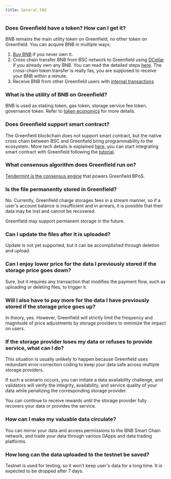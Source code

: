 ```yaml
---
title: General FAQ
---
```


### Does Greenfield have a token? How can I get it?

BNB remains the main utility token on Greenfield, no other token on Greenfield.
You can acquire BNB in multiple ways:

1. [Buy BNB](https://www.binance.com/en/how-to-buy/bnb) if you never own it.
2. Cross chain transfer BNB from BSC network to Greenfield using [DCellar](https://dcellar.io/) if you already own any BNB. You can read the detailed steps [here](https://docs.nodereal.io/docs/dcellar-get-started). The cross-chain token transfer is really fas, you are supposed to receive your BNB within a minute.
3. Receive BNB from other Greenfield users with [internal transactions](../guide/getting-started/token-transfer.md#internal-transfers-within-greenfield)

### What is the utility of BNB on Greenfield?

BNB is used as staking token, gas token, storage service fee token, governance token. Refer to [token economics](../guide/core-concept/gas-fees.md)
for more details.

### Does Greenfield support smart contract?

The Greenfield blockchain does not support smart contract, but the native cross chain between BSC and Greenfield bring
programmability to the ecosystem. More tech details is explained [here](../guide/core-concept/programmability.md),
you can start integrating smart contract with Greenfield following the [tutorial](../tutorials/dapp/quick-start.mdx).

### What consensus algorithm does Greenfield run on?

[Tendermint is the consensus engine](https://blog.cosmos.network/tendermint-explained-bringing-bft-based-pos-to-the-public-blockchain-domain-f22e274a0fdb) that powers Greenfield BPoS.

### Is the file permanently stored in Greenfield?

No. Currently, Greenfield charge storages fees in a stream manner, so if a user's account balance is insufficient and in arrears, it is possible that their data may be lost and cannot be recovered.

Greenfield may support permanent storage in the future.

### Can I update the files after it is uploaded?

Update is not yet supported, but it can be accomplished through deletion and upload.

### Can I enjoy lower price for the data I previously stored if the storage price goes down?

Sure, but it requires any transaction that modifies the payment flow, such as uploading or deleting files, to trigger it.

### Will I also have to pay more for the data I have previously stored if the storage price goes up?

In theory, yes. However, Greenfield will strictly limit the frequency and magnitude of price adjustments by storage providers to minimize the impact on users.

### If the storage provider loses my data or refuses to provide service, what can I do?

This situation is usually unlikely to happen because Greenfield uses redundant error-correction coding to keep your data safe across multiple storage providers.

If such a scenario occurs, you can initiate a data availability challenge, and validators will verify the integrity, availability, and service quality of your data while penalizing the corresponding storage provider.

You can continue to receive rewards until the storage provider fully recovers your data or provides the service.

### How can I make my valuable data circulate?

You can mirror your data and access permissions to the BNB Smart Chain network, and trade your data through various DApps and data trading platforms.

### How long can the data uploaded to the testnet be saved?

Testnet is used for testing, so it won't keep user's data for a long time. It is expected to be dropped after 7 days.
